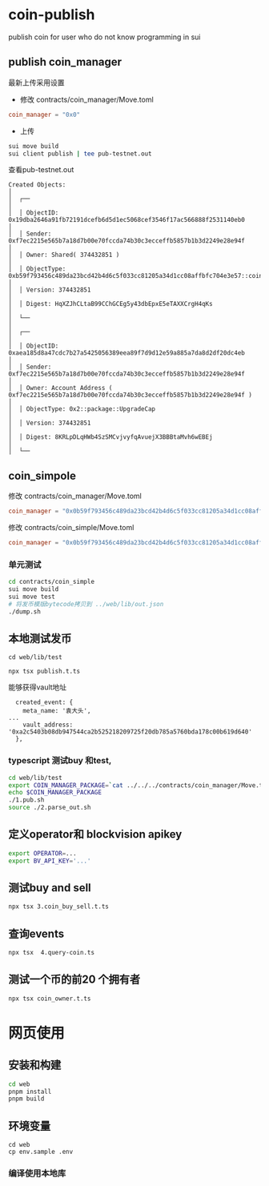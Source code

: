 # coin-publish
publish coin for user who do not know programming in sui
## publish  coin_manager
最新上传采用设置
- 修改 contracts/coin_manager/Move.toml
```toml
coin_manager = "0x0"
```
- 上传

```bash
sui move build
sui client publish | tee pub-testnet.out
```

查看pub-testnet.out
```
Created Objects:                                                                                         │
│  ┌──                                                                                                     │
│  │ ObjectID: 0x19dba2646a91fb72191dcefb6d5d1ec5068cef3546f17ac566888f2531140eb0                          │
│  │ Sender: 0xf7ec2215e565b7a18d7b00e70fccda74b30c3ecceffb5857b1b3d2249e28e94f                            │
│  │ Owner: Shared( 374432851 )                                                                            │
│  │ ObjectType: 0xb59f793456c489da23bcd42b4d6c5f033cc81205a34d1cc08affbfc704e3e57::coin_manager::Manager  │
│  │ Version: 374432851                                                                                    │
│  │ Digest: HqXZJhCLtaB99CChGCEg5y43dbEpxE5eTAXXCrgH4qKs                                                  │
│  └──                                                                                                     │
│  ┌──                                                                                                     │
│  │ ObjectID: 0xaea185d8a47cdc7b27a5425056389eea89f7d9d12e59a885a7da8d2df20dc4eb                          │
│  │ Sender: 0xf7ec2215e565b7a18d7b00e70fccda74b30c3ecceffb5857b1b3d2249e28e94f                            │
│  │ Owner: Account Address ( 0xf7ec2215e565b7a18d7b00e70fccda74b30c3ecceffb5857b1b3d2249e28e94f )         │
│  │ ObjectType: 0x2::package::UpgradeCap                                                                  │
│  │ Version: 374432851                                                                                    │
│  │ Digest: 8KRLpDLqHWb4SzSMCvjvyfqAvuejX3BBBtaMvh6wEBEj                                                  │
│  └──                                                          
```


##  coin_simpole
修改 contracts/coin_manager/Move.toml
```toml
coin_manager = "0x0b59f793456c489da23bcd42b4d6c5f033cc81205a34d1cc08affbfc704e3e57"
```

修改 contracts/coin_simple/Move.toml
```toml
coin_manager = "0x0b59f793456c489da23bcd42b4d6c5f033cc81205a34d1cc08affbfc704e3e57"
```

### 单元测试
```bash
cd contracts/coin_simple
sui move build
sui move test
# 将发币模版bytecode拷贝到 ../web/lib/out.json
./dump.sh

```

## 本地测试发币
```
cd web/lib/test

npx tsx publish.t.ts
```
能够获得vault地址

```
  created_event: {
    meta_name: '袁大头',
...
    vault_address: '0xa2c5403b08db947544ca2b525218209725f20db785a5760bda178c00b619d640'
  },
```


### typescript 测试buy 和test, 
```bash
cd web/lib/test
export COIN_MANAGER_PACKAGE=`cat ../../../contracts/coin_manager/Move.toml |grep -v '#' |grep "^coin_manager" | awk -F '"' '{print($2)}'`
echo $COIN_MANAGER_PACKAGE
./1.pub.sh
source ./2.parse_out.sh 
```

## 定义operator和 blockvision apikey
```bash
export OPERATOR=...
export BV_API_KEY='...'

```
## 测试buy and sell
```bash
npx tsx 3.coin_buy_sell.t.ts
```

## 查询events
```bash
npx tsx  4.query-coin.ts 
```

##  测试一个币的前20 个拥有者
```bash
npx tsx coin_owner.t.ts
```

# 网页使用
## 安装和构建
```bash
cd web
pnpm install
pnpm build
```
## 环境变量
```
cd web
cp env.sample .env

```

### 编译使用本地库